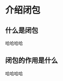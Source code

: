 <!--
 * @Descripttion:
 * @version:
 * @Author: Gou xuefei
 * @Email:
 * @Date: 2022-02-20 16:43:24
 * @LastEditors: sueRimn
 * @LastEditTime: 2022-02-20 18:05:12
-->

# 介绍闭包

## 什么是闭包

哈哈哈哈

## 闭包的作用是什么

哈哈哈哈
